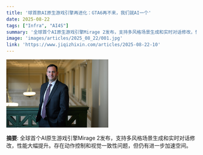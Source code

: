 ```yaml
---
title: '球首款AI原生游戏引擎再进化：GTA6再不来，我们就AI一个'
date: 2025-08-22
tags: ["Infra", "AI4S"]
summary: '全球首个AI原生游戏引擎Mirage 2发布，支持多风格场景生成和实时对话修改，性能大幅提升。存在动作控制和视觉一致性问题，但仍有进一步加速空间。'
image: 'images/articles/2025_08_22/001.jpg'
link: 'https://www.jiqizhixin.com/articles/2025-08-22-10'
---
```

![球首款AI原生游戏引擎再进化：GTA6再不来，我们就AI一个](images/articles/2025_08_22/001.jpg)

**摘要**: 全球首个AI原生游戏引擎Mirage 2发布，支持多风格场景生成和实时对话修改，性能大幅提升。存在动作控制和视觉一致性问题，但仍有进一步加速空间。
